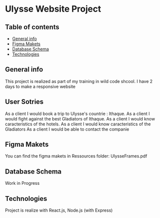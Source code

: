 # Ulysse Website Project

## Table of contents

- [General info](#General-info)
- [Figma Makets](#Figma-makets)
- [Database Schema](#Database-Schema)
- [Technologies](#Technologies)

## General info

This project is realized as part of my training in wild code shcool. I have 2 days to make a responsive website

## User Sotries

As a client I would book a trip to Ulysse's countrie : Ithaque.
As a client I would fight against the best Gladiators of Ithaque.
As a client I would know caracteristics of the hotels.
As a client I would know caracteristics of the Gladiators
As a client I would be able to contact the companie

## Figma Makets

You can find the figma makets in Ressources folder: UlysseFrames.pdf

## Database Schema

Work in Progress

## Technologies

Project is realize with React.js, Node.js (with Express)
